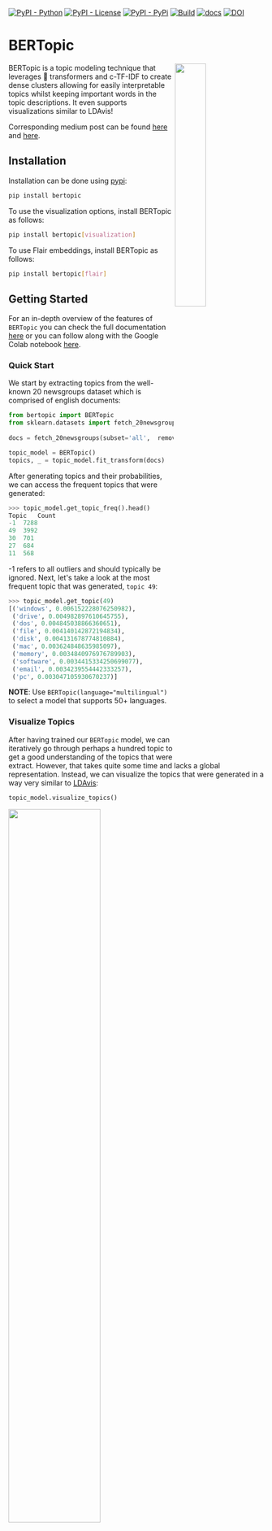 [![PyPI - Python](https://img.shields.io/badge/python-3.6%20|%203.7%20|%203.8-blue.svg)](https://pypi.org/project/bertopic/)
[![PyPI - License](https://img.shields.io/badge/license-MIT-green.svg)](https://github.com/MaartenGr/VLAC/blob/master/LICENSE)
[![PyPI - PyPi](https://img.shields.io/pypi/v/BERTopic)](https://pypi.org/project/bertopic/)
[![Build](https://img.shields.io/github/workflow/status/MaartenGr/BERTopic/Code%20Checks/master)](https://pypi.org/project/bertopic/)
[![docs](https://img.shields.io/badge/docs-Passing-green.svg)](https://maartengr.github.io/BERTopic/)
[![DOI](https://zenodo.org/badge/297672263.svg)](https://zenodo.org/badge/latestdoi/297672263)


# BERTopic

<img src="images/logo.png" width="35%" height="35%" align="right" />

BERTopic is a topic modeling technique that leverages 🤗 transformers and c-TF-IDF to create dense clusters
allowing for easily interpretable topics whilst keeping important words in the topic descriptions. It even supports 
visualizations similar to LDAvis! 

Corresponding medium post can be found [here](https://towardsdatascience.com/topic-modeling-with-bert-779f7db187e6?source=friends_link&sk=0b5a470c006d1842ad4c8a3057063a99) 
and [here](https://towardsdatascience.com/interactive-topic-modeling-with-bertopic-1ea55e7d73d8?sk=03c2168e9e74b6bda2a1f3ed953427e4).

## Installation

Installation can be done using [pypi](https://pypi.org/project/bertopic/):

```bash
pip install bertopic
```

To use the visualization options, install BERTopic as follows:

```bash
pip install bertopic[visualization]
```

To use Flair embeddings, install BERTopic as follows:
```bash
pip install bertopic[flair]
```

## Getting Started
For an in-depth overview of the features of `BERTopic` 
you can check the full documentation [here](https://maartengr.github.io/BERTopic/) or you can follow along 
with the Google Colab notebook [here](https://colab.research.google.com/drive/1FieRA9fLdkQEGDIMYl0I3MCjSUKVF8C-?usp=sharing).

### Quick Start
We start by extracting topics from the well-known 20 newsgroups dataset which is comprised of english documents:

```python
from bertopic import BERTopic
from sklearn.datasets import fetch_20newsgroups
 
docs = fetch_20newsgroups(subset='all',  remove=('headers', 'footers', 'quotes'))['data']

topic_model = BERTopic()
topics, _ = topic_model.fit_transform(docs)
```

After generating topics and their probabilities, we can access the frequent topics that were generated:

```python
>>> topic_model.get_topic_freq().head()
Topic	Count
-1	7288
49	3992
30	701
27	684
11	568
```

-1 refers to all outliers and should typically be ignored. Next, let's take a look at the most 
frequent topic that was generated, `topic 49`:

```python
>>> topic_model.get_topic(49)
[('windows', 0.006152228076250982),
 ('drive', 0.004982897610645755),
 ('dos', 0.004845038866360651),
 ('file', 0.004140142872194834),
 ('disk', 0.004131678774810884),
 ('mac', 0.003624848635985097),
 ('memory', 0.0034840976976789903),
 ('software', 0.0034415334250699077),
 ('email', 0.0034239554442333257),
 ('pc', 0.003047105930670237)]
```  

**NOTE**: Use `BERTopic(language="multilingual")` to select a model that supports 50+ languages. 

### Visualize Topics
After having trained our `BERTopic` model, we can iteratively go through perhaps a hundred topic to get a good 
understanding of the topics that were extract. However, that takes quite some time and lacks a global representation. 
Instead, we can visualize the topics that were generated in a way very similar to 
[LDAvis](https://github.com/cpsievert/LDAvis):

```python
topic_model.visualize_topics()
``` 

<img src="images/topic_visualization.gif" width="60%" height="60%" align="center" />


### Embedding Models
The parameter `embedding_model` takes in a string pointing to a sentence-transformers model, 
a SentenceTransformer, or a Flair DocumentEmbedding model. 

**Sentence-Transformers**  
You can select any model from `sentence-transformers` [here](https://www.sbert.net/docs/pretrained_models.html) 
and pass it through BERTopic with `embedding_model`:

```python
from bertopic import BERTopic
topic_model = BERTopic(embedding_model="xlm-r-bert-base-nli-stsb-mean-tokens")
```

Or select a SentenceTransformer model with your own parameters:

```python
from bertopic import BERTopic
from sentence_transformers import SentenceTransformer

sentence_model = SentenceTransformer("distilbert-base-nli-mean-tokens", device="cpu")
topic_model = BERTopic(embedding_model=sentence_model)
```

**Flair**  
[Flair](https://github.com/flairNLP/flair) allows you to choose almost any embedding model that 
is publicly available. Flair can be used as follows:

```python
from bertopic import BERTopic
from flair.embeddings import TransformerDocumentEmbeddings

roberta = TransformerDocumentEmbeddings('roberta-base')
topic_model = BERTopic(embedding_model=roberta)
```

You can select any 🤗 transformers model [here](https://huggingface.co/models).

**Custom Embeddings**    
You can also use previously generated embeddings by passing it through `fit_transform()`:

```python
topic_model = BERTopic()
topics, _ = topic_model.fit_transform(docs, embeddings)
```

### Dynamic Topic Modeling
Dynamic topic modeling (DTM) is a collection of techniques aimed at analyzing the evolution of topics 
over time. These methods allow you to understand how a topic is represented across different times. 
Here, we will be using all of Donald Trump's tweet so see how he talked over certain topics over time: 

```python
import re
import pandas as pd

trump = pd.read_csv('https://drive.google.com/uc?export=download&id=1xRKHaP-QwACMydlDnyFPEaFdtskJuBa6')
trump.text = trump.apply(lambda row: re.sub(r"http\S+", "", row.text).lower(), 1)
trump.text = trump.apply(lambda row: " ".join(filter(lambda x:x[0]!="@", row.text.split())), 1)
trump.text = trump.apply(lambda row: " ".join(re.sub("[^a-zA-Z]+", " ", row.text).split()), 1)
trump = trump.loc[(trump.isRetweet == "f") & (trump.text != ""), :]
timestamps = trump.date.to_list()
tweets = trump.text.to_list()
```

Then, we need to extract the global topic representations by simply creating and training a BERTopic model:

```python
from bertopic import BERTopic

model = BERTopic(verbose=True)
topics, _ = model.fit_transform(tweets)
```

From these topics, we are going to generate the topic representations at each timestamp for each topic. We do this 
by simply calling `topics_over_time` and pass in his tweets, the corresponding timestamps, and the related topics:

```python
topics_over_time = model.topics_over_time(tweets, topics, timestamps)
```

Finally, we can visualize the topics by simply calling `visualize_topics_over_time()`: 

```python
model.visualize_topics_over_time(topics_over_time, top_n=6)
```

<img src="images/dtm.gif" width="80%" height="80%" align="center" />


### Overview

| Methods | Code  | 
|-----------------------|---|
| Fit the model    |  `topic_model.fit(docs])` |
| Fit the model and predict documents    |  `topic_model.fit_transform(docs])` |
| Predict new documents    |  `topic_model.transform([new_doc])` |
| Access single topic   | `topic_model.get_topic(12)`  |   
| Access all topics     |  `topic_model.get_topics()` |
| Get topic freq    |  `topic_model.get_topic_freq()` |
| Get all topic information|  `topic_model.get_topic_info()` |
| Visualize Topics    |  `topic_model.visualize_topics()` |
| Visualize Topic Probability Distribution    |  `topic_model.visualize_distribution(probabilities[0])` |
| Update topic representation | `topic_model.update_topics(docs, topics, n_gram_range=(1, 3))` |
| Reduce nr of topics | `topic_model.reduce_topics(docs, topics, nr_topics=30)` |
| Find topics | `topic_model.find_topics("vehicle")` |
| Save model    |  `topic_model.save("my_model")` |
| Load model    |  `BERTopic.load("my_model")` |
| Get parameters |  `topic_model.get_params()` |

 
### Citation
To cite BERTopic in your work, please use the following bibtex reference:

```bibtex
@misc{grootendorst2020bertopic,
  author       = {Maarten Grootendorst},
  title        = {BERTopic: Leveraging BERT and c-TF-IDF to create easily interpretable topics.},
  year         = 2020,
  publisher    = {Zenodo},
  version      = {v0.5.0},
  doi          = {10.5281/zenodo.4430182},
  url          = {https://doi.org/10.5281/zenodo.4430182}
}
```
